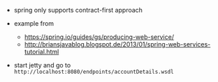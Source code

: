 * spring only supports contract-first approach
* example from
  * https://spring.io/guides/gs/producing-web-service/
  * http://briansjavablog.blogspot.de/2013/01/spring-web-services-tutorial.html

* start jetty and go to `http://localhost:8080/endpoints/accountDetails.wsdl`